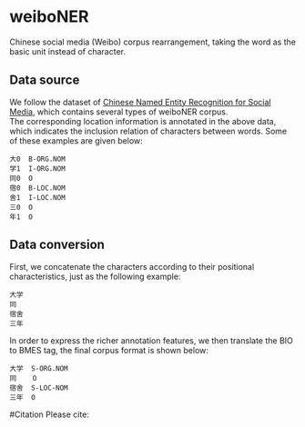 # weiboNER
Chinese social media (Weibo) corpus rearrangement, taking the word as the basic unit instead of character.
## Data source
We follow the dataset of [Chinese Named Entity Recognition for Social Media](https://github.com/hltcoe/golden-horse), which contains several types of weiboNER corpus.   
The corresponding location information is annotated in the above data, which indicates the inclusion relation of characters between words. Some of these examples are given below:  
```
大0  B-ORG.NOM  
学1  I-ORG.NOM  
同0  O  
宿0  B-LOC.NOM  
舍1  I-LOC.NOM  
三0  O  
年1  O  
```
## Data conversion
First, we concatenate the characters according to their positional characteristics, just as the following example:  
```
大学
同
宿舍
三年 
```
In order to express the richer annotation features, we then translate the BIO to BMES tag, the final corpus format is shown below:  
```
大学  S-ORG.NOM 
同    O
宿舍  S-LOC-NOM
三年  O
```
#Citation
Please cite:  


